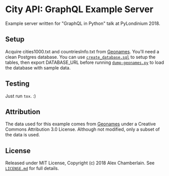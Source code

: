 # City API: GraphQL Example Server

Example server written for "GraphQL in Python" talk at PyLondinium 2018.

## Setup

Acquire cities1000.txt and countriesInfo.txt from [Geonames][1]. You'll need
a clean Postgres database. You can use
[`create_database.sql`](create_database.sql) to setup the tables, then export
DATABASE_URL before running [`dump-geonames.py`](dump-geonames.py) to load
the database with sample data.

## Testing

Just run `tox`. :)

## Attribution

The data used for this example comes from [Geonames][1] under a Creative Commons
Attribution 3.0 License. Although not modified, only a subset of the data is
used.

## License

Released under MIT License, Copyright (c) 2018 Alex Chamberlain. See
[`LICENSE.md`](LICENSE.md) for full details.

[1]: http://www.geonames.org/export/
